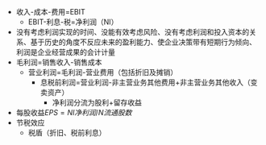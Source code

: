 - 收入-成本-费用=EBIT
	- EBIT-利息-税=净利润（NI）
- 没有考虑利润实现的时间、没能有效考虑风险、没有考虑利润和投入资本的关系、基于历史的角度不反应未来的盈利能力、使企业决策带有短期行为倾向、利润是企业经营成果的会计计量
- 毛利润=销售收入-销售成本
	- 营业利润=毛利润-营业费用（包括折旧及摊销）
		- 息税前利润=营业利润-非主营业务其他费用+非主营业务其他收入（变卖资产）
			- 净利润分流为股利+留存收益
- 每股收益$EPS=NI净利润/N流通股数$
- 节税效应
	- 税盾（折旧、税前利息）